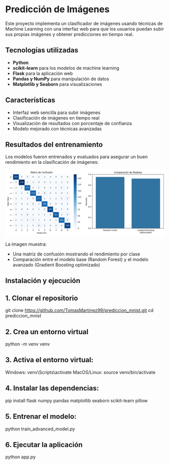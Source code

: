 # Predicción de Imágenes 

Este proyecto implementa un clasificador de imágenes usando técnicas de Machine Learning con una interfaz web para que los usuarios puedan subir sus propias imágenes y obtener predicciones en tiempo real.

## Tecnologías utilizadas

- **Python**
- **scikit-learn** para los modelos de machine learning
- **Flask** para la aplicación web
- **Pandas y NumPy** para manipulación de datos
- **Matplotlib y Seaborn** para visualizaciones

## Características

- Interfaz web sencilla para subir imágenes
- Clasificación de imágenes en tiempo real
- Visualización de resultados con porcentaje de confianza
- Modelo mejorado con técnicas avanzadas

## Resultados del entrenamiento

Los modelos fueron entrenados y evaluados para asegurar un buen rendimiento en la clasificación de imágenes:

![Comparación de modelos](static/model_comparison.png)

La imagen muestra:
- Una matriz de confusión mostrando el rendimiento por clase
- Comparación entre el modelo base (Random Forest) y el modelo avanzado (Gradient Boosting optimizado)

## Instalación y ejecución
## 1. Clonar el repositorio
git clone https://github.com/TomasMartinez99/prediccion_mnist.git
cd prediccion_mnist

## 2. Crea un entorno virtual
python -m venv venv

## 3. Activa el entorno virtual:
Windows: venv\Scripts\activate
MacOS/Linux: source venv/bin/activate

## 4. Instalar las dependencias:
pip install flask numpy pandas matplotlib seaborn scikit-learn pillow

## 5. Entrenar el modelo:
python train_advanced_model.py

## 6. Ejecutar la aplicación
python app.py